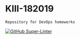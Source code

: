 # KIII-182019
	Repository for DevOps homeworks

[![GitHub Super-Linter](https://github.com/stefanijaCvetkovska//KIII-182019/workflows/Lint%20Code%20Base/badge.svg)](https://github.com/marketplace/actions/super-linter)
